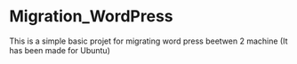 # Migration_WordPress
This is a simple basic projet for migrating word press beetwen 2 machine (It has been made for Ubuntu)
